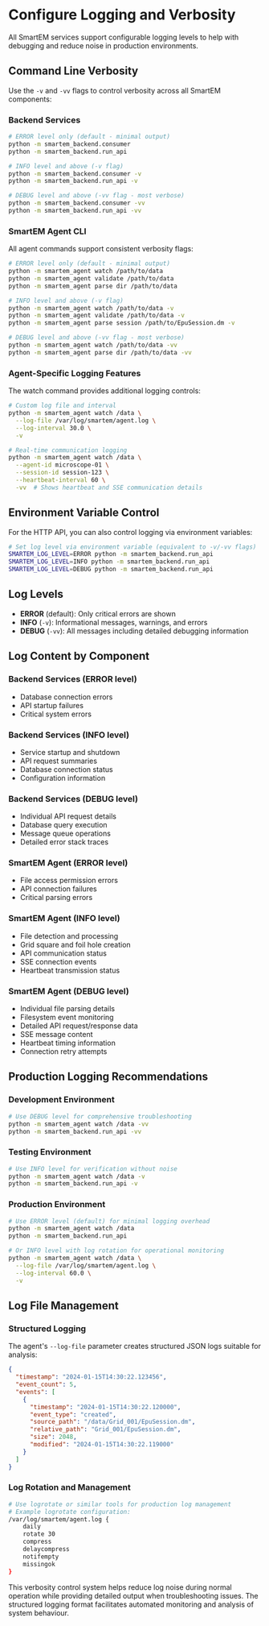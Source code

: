 # Configure Logging and Verbosity

All SmartEM services support configurable logging levels to help with debugging and reduce noise in production environments.

## Command Line Verbosity

Use the `-v` and `-vv` flags to control verbosity across all SmartEM components:

### Backend Services
```bash
# ERROR level only (default - minimal output)
python -m smartem_backend.consumer
python -m smartem_backend.run_api

# INFO level and above (-v flag)
python -m smartem_backend.consumer -v
python -m smartem_backend.run_api -v

# DEBUG level and above (-vv flag - most verbose)
python -m smartem_backend.consumer -vv
python -m smartem_backend.run_api -vv
```

### SmartEM Agent CLI
All agent commands support consistent verbosity flags:

```bash
# ERROR level only (default - minimal output)
python -m smartem_agent watch /path/to/data
python -m smartem_agent validate /path/to/data
python -m smartem_agent parse dir /path/to/data

# INFO level and above (-v flag)
python -m smartem_agent watch /path/to/data -v
python -m smartem_agent validate /path/to/data -v
python -m smartem_agent parse session /path/to/EpuSession.dm -v

# DEBUG level and above (-vv flag - most verbose)
python -m smartem_agent watch /path/to/data -vv
python -m smartem_agent parse dir /path/to/data -vv
```

### Agent-Specific Logging Features

The watch command provides additional logging controls:

```bash
# Custom log file and interval
python -m smartem_agent watch /data \
  --log-file /var/log/smartem/agent.log \
  --log-interval 30.0 \
  -v

# Real-time communication logging
python -m smartem_agent watch /data \
  --agent-id microscope-01 \
  --session-id session-123 \
  --heartbeat-interval 60 \
  -vv  # Shows heartbeat and SSE communication details
```

## Environment Variable Control

For the HTTP API, you can also control logging via environment variables:

```bash
# Set log level via environment variable (equivalent to -v/-vv flags)
SMARTEM_LOG_LEVEL=ERROR python -m smartem_backend.run_api
SMARTEM_LOG_LEVEL=INFO python -m smartem_backend.run_api 
SMARTEM_LOG_LEVEL=DEBUG python -m smartem_backend.run_api
```

## Log Levels

- **ERROR** (default): Only critical errors are shown
- **INFO** (`-v`): Informational messages, warnings, and errors
- **DEBUG** (`-vv`): All messages including detailed debugging information

## Log Content by Component

### Backend Services (ERROR level)
- Database connection errors
- API startup failures
- Critical system errors

### Backend Services (INFO level)
- Service startup and shutdown
- API request summaries
- Database connection status
- Configuration information

### Backend Services (DEBUG level)
- Individual API request details
- Database query execution
- Message queue operations
- Detailed error stack traces

### SmartEM Agent (ERROR level)
- File access permission errors
- API connection failures
- Critical parsing errors

### SmartEM Agent (INFO level)
- File detection and processing
- Grid square and foil hole creation
- API communication status
- SSE connection events
- Heartbeat transmission status

### SmartEM Agent (DEBUG level)
- Individual file parsing details
- Filesystem event monitoring
- Detailed API request/response data
- SSE message content
- Heartbeat timing information
- Connection retry attempts

## Production Logging Recommendations

### Development Environment
```bash
# Use DEBUG level for comprehensive troubleshooting
python -m smartem_agent watch /data -vv
python -m smartem_backend.run_api -vv
```

### Testing Environment
```bash
# Use INFO level for verification without noise
python -m smartem_agent watch /data -v
python -m smartem_backend.run_api -v
```

### Production Environment
```bash
# Use ERROR level (default) for minimal logging overhead
python -m smartem_agent watch /data
python -m smartem_backend.run_api

# Or INFO level with log rotation for operational monitoring
python -m smartem_agent watch /data \
  --log-file /var/log/smartem/agent.log \
  --log-interval 60.0 \
  -v
```

## Log File Management

### Structured Logging
The agent's `--log-file` parameter creates structured JSON logs suitable for analysis:

```json
{
  "timestamp": "2024-01-15T14:30:22.123456",
  "event_count": 5,
  "events": [
    {
      "timestamp": "2024-01-15T14:30:22.120000",
      "event_type": "created",
      "source_path": "/data/Grid_001/EpuSession.dm",
      "relative_path": "Grid_001/EpuSession.dm",
      "size": 2048,
      "modified": "2024-01-15T14:30:22.119000"
    }
  ]
}
```

### Log Rotation and Management
```bash
# Use logrotate or similar tools for production log management
# Example logrotate configuration:
/var/log/smartem/agent.log {
    daily
    rotate 30
    compress
    delaycompress
    notifempty
    missingok
}
```

This verbosity control system helps reduce log noise during normal operation while providing detailed output when troubleshooting issues. The structured logging format facilitates automated monitoring and analysis of system behaviour.

